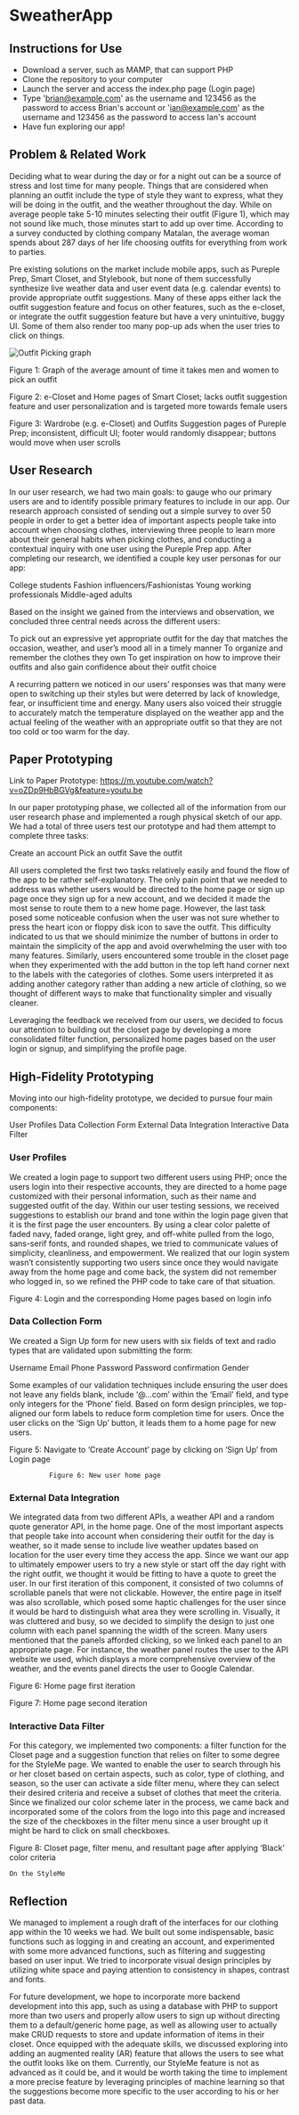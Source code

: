 # SweatherApp

## Instructions for Use 
- Download a server, such as MAMP, that can support PHP 
- Clone the repository to your computer 
- Launch the server and access the index.php page (Login page)
- Type 'brian@example.com' as the username and 123456 as the password to access Brian's account or 'ian@example.com' as the username and 123456 as the password to access Ian's account
- Have fun exploring our app! 


## Problem & Related Work 

Deciding what to wear during the day or for a night out can be a source of stress and lost time for many people. Things that are considered when planning an outfit include the type of style they want to express, what they will be doing in the outfit, and the weather throughout the day. While on average people take 5-10 minutes selecting their outfit (Figure 1), which may not sound like much, those minutes start to add up over time. According to a survey conducted by clothing company Matalan, the average woman spends about 287 days of her life choosing outfits for everything from work to parties. 

Pre existing solutions on the market include mobile apps, such as Pureple Prep, Smart Closet, and Stylebook, but none of them successfully synthesize live weather data and user event data (e.g. calendar events) to provide appropriate outfit suggestions. Many of these apps either lack the outfit suggestion feature and focus on other features, such as the e-closet, or integrate the outfit suggestion feature but have a very unintuitive, buggy UI. Some of them also render too many pop-up ads when the user tries to click on things.

![Outfit Picking graph](img/figure1.png)


Figure 1: Graph of the average amount of time it takes men and women to pick an outfit




















Figure 2: e-Closet and Home pages of Smart Closet; lacks outfit suggestion feature and user personalization and is targeted more towards female users 

















Figure 3: Wardrobe (e.g. e-Closet) and Outfits Suggestion pages of Pureple Prep; inconsistent, difficult UI; footer would randomly disappear; buttons would move when user scrolls 

## User Research

In our user research, we had two main goals: to gauge who our primary users are and to identify possible primary features to include in our app. Our research approach consisted of sending out a simple survey to over 50 people in order to get a better idea of important aspects people take into account when choosing clothes, interviewing three people to learn more about their general habits when picking clothes, and conducting a contextual inquiry with one user using the Pureple Prep app. After completing our research, we identified a couple key user personas for our app:

College students
Fashion influencers/Fashionistas 
Young working professionals
Middle-aged adults 

Based on the insight we gained from the interviews and observation, we concluded three central needs across the different users:

To pick out an expressive yet appropriate outfit for the day that matches the occasion, weather, and user’s mood all in a timely manner
To organize and remember the clothes they own 
To get inspiration on how to improve their outfits and also gain confidence about their outfit choice
	
A recurring pattern we noticed in our users’ responses was that many were open to switching up their styles but were deterred by lack of knowledge, fear, or insufficient time and energy. Many users also voiced their struggle to accurately match the temperature displayed on the weather app and the actual feeling of the weather with an appropriate outfit so that they are not too cold or too warm for the day. 

## Paper Prototyping 
Link to Paper Prototype: https://m.youtube.com/watch?v=oZDp9HbBGVg&feature=youtu.be

In our paper prototyping phase, we collected all of the information from our user research phase and implemented a rough physical sketch of our app. We had a total of three users test our prototype and had them attempt to complete three tasks: 

Create an account
Pick an outfit
Save the outfit

All users completed the first two tasks relatively easily and found the flow of the app to be rather self-explanatory. The only pain point that we needed to address was whether users would be directed to the home page or sign up page once they sign up for a new account, and we decided it made the most sense to route them to a new home page. However, the last task posed some noticeable confusion when the user was not sure whether to press the heart icon or floppy disk icon to save the outfit. This difficulty indicated to us that we should minimize the number of buttons in order to maintain the simplicity of the app and avoid overwhelming the user with too many features. Similarly, users encountered some trouble in the closet page when they experimented with the add button in the top left hand corner next to the labels with the categories of clothes. Some users interpreted it as adding another category rather than adding a new article of clothing, so we thought of different ways to make that functionality simpler and visually cleaner. 

Leveraging the feedback we received from our users, we decided to focus our attention to building out the closet page by developing a more consolidated filter function, personalized home pages based on the user login or signup, and simplifying the profile page. 

## High-Fidelity Prototyping

Moving into our high-fidelity prototype, we decided to pursue four main components:

User Profiles
Data Collection Form
External Data Integration
Interactive Data Filter 

### User Profiles

We created a login page to support two different users using PHP; once the users login into their respective accounts, they are directed to a home page customized with their personal information, such as their name and suggested outfit of the day. Within our user testing sessions, we received suggestions to establish our brand and tone within the login page given that it is the first page the user encounters. By using a clear color palette of faded navy, faded orange, light grey, and off-white pulled from the logo, sans-serif fonts, and rounded shapes, we tried to communicate values of simplicity, cleanliness, and empowerment. We realized that our login system wasn’t consistently supporting two users since once they would navigate away from the home page and come back, the system did not remember who logged in, so we refined the PHP code to take care of that situation. 






































































Figure 4: Login and the corresponding Home pages based on login info

### Data Collection Form

We created a Sign Up form for new users with six fields of text and radio types that are validated upon submitting the form:

Username
Email
Phone
Password
Password confirmation
Gender

Some examples of our validation techniques include ensuring the user does not leave any fields blank, include ‘@...com’ within the ‘Email’ field, and type only integers for the ‘Phone’ field. Based on form design principles, we top-aligned our form labels to reduce form completion time for users. Once the user clicks on the ‘Sign Up’ button, it leads them to a home page for new users. 

























Figure 5: Navigate to ‘Create Account’ page by clicking on ‘Sign Up’ from Login page





























              Figure 6: New user home page

### External Data Integration

We integrated data from two different APIs, a weather API and a random quote generator API, in the home page. One of the most important aspects that people take into account when considering their outfit for the day is weather, so it made sense to include live weather updates based on location for the user every time they access the app. Since we want our app to ultimately empower users to try a new style or start off the day right with the right outfit, we thought it would be fitting to have a quote to greet the user. In our first iteration of this component, it consisted of two columns of scrollable panels that were not clickable. However, the entire page in itself was also scrollable, which posed some haptic challenges for the user since it would be hard to distinguish what area they were scrolling in. Visually, it was cluttered and busy, so we decided to simplify the design to just one column with each panel spanning the width of the screen. Many users mentioned that the panels afforded clicking, so we linked each panel to an appropriate page. For instance, the weather panel routes the user to the API website we used, which displays a more comprehensive overview of the weather, and the events panel directs the user to Google Calendar. 


Figure 6: Home page first iteration




































Figure 7: Home page second iteration

### Interactive Data Filter

For this category, we implemented two components: a filter function for the Closet page and a suggestion function that relies on filter to some degree for the StyleMe page. We wanted to enable the user to search through his or her closet based on certain aspects, such as color, type of clothing, and season, so the user can activate a side filter menu, where they can select their desired criteria and receive a subset of clothes that meet the criteria. Since we finalized our color scheme later in the process, we came back and incorporated some of the colors from the logo into this page and increased the size of the checkboxes in the filter menu since a user brought up it might be hard to click on small checkboxes. 




Figure 8: Closet page, filter menu, and resultant page after applying ‘Black’ color criteria

	On the StyleMe


## Reflection

We managed to implement a rough draft of the interfaces for our clothing app within the 10 weeks we had. We built out some indispensable, basic functions such as logging in and creating an account, and experimented with some more advanced functions, such as filtering and suggesting based on user input. We tried to incorporate visual design principles by utilizing white space and paying attention to consistency in shapes, contrast and fonts. 

For future development, we hope to incorporate more backend development into this app, such as using a database with PHP to support more than two users and properly allow users to sign up without directing them to a default/generic home page, as well as allowing user to actually make CRUD requests to store and update information of items in their closet. Once equipped with the adequate skills, we discussed exploring into adding an augmented reality (AR) feature that allows the users to see what the outfit looks like on them. Currently, our StyleMe feature is not as advanced as it could be, and it would be worth taking the time to implement a more precise feature by leveraging principles of machine learning so that the suggestions become more specific to the user according to his or her past data. 
